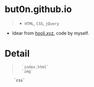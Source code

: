 # but0n.github.io
>* `HTML`, `CSS`, `jQuery`
* Idear from [hooli.xyz](http://hooli.xyz), code by myself.

# Detail
> 		`index.html`
> 		`img`
		`css`

		
